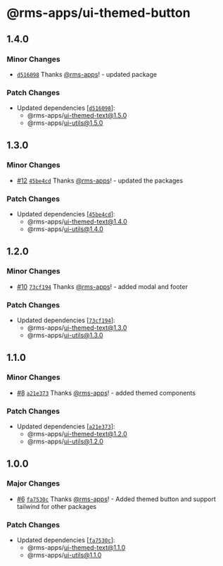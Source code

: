 # @rms-apps/ui-themed-button

## 1.4.0

### Minor Changes

- [`d516098`](https://github.com/rms-apps/UI/commit/d516098ea3e634f464a82bbdd090f281b047c315)
  Thanks [@rms-apps](https://github.com/rms-apps)! - updated package

### Patch Changes

- Updated dependencies
  [[`d516098`](https://github.com/rms-apps/UI/commit/d516098ea3e634f464a82bbdd090f281b047c315)]:
  - @rms-apps/ui-themed-text@1.5.0
  - @rms-apps/ui-utils@1.5.0

## 1.3.0

### Minor Changes

- [#12](https://github.com/rms-apps/UI/pull/12)
  [`45be4cd`](https://github.com/rms-apps/UI/commit/45be4cdc8192c424e977bb67e302ba825e128d7b)
  Thanks [@rms-apps](https://github.com/rms-apps)! - updated the packages

### Patch Changes

- Updated dependencies
  [[`45be4cd`](https://github.com/rms-apps/UI/commit/45be4cdc8192c424e977bb67e302ba825e128d7b)]:
  - @rms-apps/ui-themed-text@1.4.0
  - @rms-apps/ui-utils@1.4.0

## 1.2.0

### Minor Changes

- [#10](https://github.com/rms-apps/UI/pull/10)
  [`73cf194`](https://github.com/rms-apps/UI/commit/73cf194d2e72d0e172ff8f5d7c1867ccbc0c526f)
  Thanks [@rms-apps](https://github.com/rms-apps)! - added modal and footer

### Patch Changes

- Updated dependencies
  [[`73cf194`](https://github.com/rms-apps/UI/commit/73cf194d2e72d0e172ff8f5d7c1867ccbc0c526f)]:
  - @rms-apps/ui-themed-text@1.3.0
  - @rms-apps/ui-utils@1.3.0

## 1.1.0

### Minor Changes

- [#8](https://github.com/rms-apps/UI/pull/8)
  [`a21e373`](https://github.com/rms-apps/UI/commit/a21e373785f204fcbb2e721d9333437885b50229)
  Thanks [@rms-apps](https://github.com/rms-apps)! - added themed components

### Patch Changes

- Updated dependencies
  [[`a21e373`](https://github.com/rms-apps/UI/commit/a21e373785f204fcbb2e721d9333437885b50229)]:
  - @rms-apps/ui-themed-text@1.2.0
  - @rms-apps/ui-utils@1.2.0

## 1.0.0

### Major Changes

- [#6](https://github.com/rms-apps/UI/pull/6)
  [`fa7530c`](https://github.com/rms-apps/UI/commit/fa7530c146c9161861056d5846065d5f64e4414e)
  Thanks [@rms-apps](https://github.com/rms-apps)! - Added themed button and
  support tailwind for other packages

### Patch Changes

- Updated dependencies
  [[`fa7530c`](https://github.com/rms-apps/UI/commit/fa7530c146c9161861056d5846065d5f64e4414e)]:
  - @rms-apps/ui-themed-text@1.1.0
  - @rms-apps/ui-utils@1.1.0
